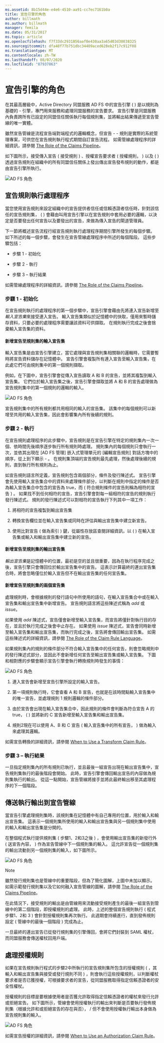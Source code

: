 ```yaml
---
ms.assetid: 8b15d44e-e4e6-4510-aa91-cc7ec7161b0a
title: 宣告引擎的角色
author: billmath
ms.author: billmath
manager: femila
ms.date: 05/31/2017
ms.topic: article
ms.openlocfilehash: f7f33dc2931856aaf0e430aa3a65d03d30038325
ms.sourcegitcommit: dfa48f77b751dbc34409aced628eb2f17c912f08
ms.translationtype: MT
ms.contentlocale: zh-TW
ms.lasthandoff: 08/07/2020
ms.locfileid: "87937863"
---
```

# <a name="the-role-of-the-claims-engine"></a>宣告引擎的角色
在其最高層級中，Active Directory 同盟服務 AD FS 中的宣告引擎 \( \) 是以規則為基礎的 \- 引擎，專門用來服務和處理同盟服務的宣告要求。 宣告引擎是同盟服務內負責跨所有已設定的同盟信任關係執行每個規則集，並將輸出結果傳遞至宣告管線的唯一實體。

雖然宣告管線是流程宣告端對端程式的邏輯概念，但宣告 \- \- 規則是實際的系統管理專案，可供您在宣告規則執行程式期間自訂宣告流程。 如需管線處理程序的詳細資訊，請參閱 [The Role of the Claims Pipeline](The-Role-of-the-Claims-Pipeline.md)。

如下圖所示，接受傳入宣告 \( 接受規則 \) 、授權宣告要求者 \( 授權規則， \) 以及 \( \) 透過宣告規則在組織中的所有同盟信任關係上發出傳出宣告發布規則的動作，都是由宣告引擎所執行。

![AD FS 角色](media/adfs2_enginepipeline.gif)

## <a name="claim-rules-execution-process"></a>宣告規則執行處理程序
當您使用宣告規則來設定組織中的宣告提供者信任或信賴憑證者信任時，針對該信任的宣告規則集， \( \) 會藉由叫用宣告引擎以在宣告規則中套用必要的邏輯，以決定是否要發出任何宣告以及要發出的宣告，來做為傳入宣告的閘道管理員。

下一節將概述宣告流程行經宣告規則執行處理程序期間引擎所發生的每個步驟。 如下所述的每一個步驟，會發生在宣告管線處理程序中所述的每個階段。 這些步驟包括：

-   步驟 1 - 初始化

-   步驟 2 - 執行

-   步驟 3 – 執行結果

如需管線處理程序的詳細資訊，請參閱 [The Role of the Claims Pipeline](The-Role-of-the-Claims-Pipeline.md)。

### <a name="step-1--initialization"></a>步驟 1 - 初始化
在宣告規則執行的處理程序的第一個步驟中，宣告引擎會藉由先將連入宣告新增至*輸入宣告集*來接受連入宣告。 輸入宣告集類似於記憶體中的快取，僅用來暫時儲存資料，只要必要的處理程序需要讓該資料可供擷取。 在規則執行完成之後會捨棄輸入宣告集的資料。

#### <a name="adding-a-claim-to-the-input-claim-set-for-a-rule-set"></a>新增宣告至規則集的輸入宣告集
輸入宣告集是由宣告引擎建立，當它處理與宣告規則集相關聯的邏輯時，它需要暫時將宣告資料儲存在記憶體中。 宣告引擎會複製所有連入宣告至輸入宣告集，在此處它們可由規則集中的第一個規則擷取。

例如，在下圖中，宣告引擎會從傳入宣告讀取 A 和 B 的宣告，並將其複製到輸入宣告集。 它們位於輸入宣告集之後，宣告引擎會擷取並將 A 和 B 的宣告處理做為宣告規則集中的第一個規則的邏輯的輸入。

![AD FS 角色](media/adfs2_context1.gif)

宣告規則集中的所有規則都共用相同的輸入的宣告集。 該集中的每個規則可以新增至共用的輸入宣告集，因此會影響集內所有後續的規則。

### <a name="step-2--execution"></a>步驟 2 - 執行
在宣告規則處理程序的此步驟中，宣告規則是在宣告引擎在特定的規則集內一次一個、依時間先後順序逐步執行所有規則時處理。 規則集內的每個規則只會執行一次，並依其出現在 [AD FS 管理] 嵌入式管理單元的 [編輯宣告規則] 對話方塊中的順序，從上到下顯示 \- 。 在規則集頂端的宣告規則最先處理，然後處理後續的規則，直到執行所有規則為止。

如宣告規則語言所定義，宣告規則包含兩個部分，條件及發行陳述式。 宣告引擎會先使用輸入宣告集合中的資料來處理條件部分，以判斷在規則中指定的條件是否為輸入宣告集合中包含的宣告為 true，而 \( 符合規則條件的宣告則稱為相符的宣告 \) 。 如果找不到任何相符的宣告，宣告引擎會對每一組相符的宣告的規則執行發行陳述式。 規則的發行陳述式可以對相符的宣告執行下列其中一項工作：

1.  將相符的宣告複製到輸出宣告集

2.  轉換宣告欄位並在輸入宣告集或同時在評估與輸出宣告集中建立新宣告。

3.  使用比對宣告 \( 做為索引 \) 鍵，從屬性存放區查閱詳細資訊，以 \( \) 在輸入宣告集或輸入和輸出宣告集中建立新的宣告。

#### <a name="adding-a-claim-to-the-output-claim-set-for-a-rule-set"></a>新增宣告至規則集的輸出宣告集
*輸出宣告集*是記憶體中的位置，最初是空的並且很重要，因為在執行程序完成之後，宣告引擎只會傳回位於輸出宣告集中的宣告。 這表示計算最終的連出宣告集合時，將會忽略僅位於輸入宣告但不在輸出宣告集的任何宣告集。

#### <a name="adding-a-claim-to-both-claim-sets-for-a-rule-set"></a>新增宣告至規則集的兩個宣告集
處理規則時，會根據規則的發行語句中所使用的語句，在輸入宣告集合中或在輸入宣告集和輸出宣告集中新增宣告。 宣告規則語言將這些陳述式稱為 *add* 或 *issue*。

如果使用 *add* 陳述式，宣告僅會新增至輸入宣告集，而宣告將僅針對執行目的存在，並且於執行完成之後會中止存在。 如果使用 *issue* 陳述式，宣告會同時新增至輸入宣告集和輸出宣告集，而執行完成之後，宣告將會傳回輸出宣告集。 如需這些陳述式的詳細資訊，請參閱 [The Role of the Claim Rule Language](The-Role-of-the-Claim-Rule-Language.md)。

如果規則集內的規則的條件部分不符合輸入宣告集中的任何宣告，則會忽略規則中的發行陳述式部分，並因此不會新增任何宣告至輸出宣告集或輸入宣告集。 下圖和相對應的步驟會顯示宣告引擎會執行轉換規則時發生的事情：

![AD FS 角色](media/adfs2_context2.gif)

1.  連入宣告會新增至宣告引擎所設定的輸入宣告。

2.  第一項規則執行時，它會查看 A 和 B 宣告，也就是在該時間點輸入宣告集中的唯一宣告，並處理規則 1 規則邏輯的條件部分。

3.  由於宣告會出現在輸入宣告集合中，因此規則的條件會判斷為符合宣告 A 的 true， \( \) 並將新的 C 宣告新增至輸入宣告集和輸出宣告集。

4.  規則2現在可以使用 A、B 和 C 宣告 \( 輸入宣告集中的所有宣告， \) 做為輸入來處理其邏輯。

如需宣告轉換的詳細資訊，請參閱 [When to Use a Transform Claim Rule](When-to-Use-a-Transform-Claim-Rule.md)。

### <a name="step-3--execution-result"></a>步驟 3 – 執行結果
一旦指定規則集內的所有規則已執行，並且最後一組宣告出現在輸出宣告集中，宣告規則集執行的最後階段會開始。 此時，宣告引擎會傳回輸出宣告的內容做為規則集執行的輸出。 從這一點開始，宣告管線將接手並將此最終輸出移至其處理程序的下一個階段。

## <a name="sending-the-execution-output-to-the-claims-pipeline"></a>傳送執行輸出到宣告管線
當宣告引擎處理規則集時，該規則集在記憶體中有自己專用的位置，用於輸入和輸出宣告集。 這表示一個規則集所使用的輸入和輸出宣告集與另一個規則集中使用的輸入和輸出宣告集是分開的。

在整個程式執行提供規則集 \( 步驟1、2和3之後 \) ，會使用輸出宣告集的新發行外 \( 送宣告內容， \) 作為宣告管線中下一個規則集的輸入。 這允許宣告從一個規則集的輸出流動到另一個規則集的輸入，如下圖所示。

![AD FS 角色](media/adfs2_enginecontexts.gif)

> [!NOTE]
> 雖然發行規則集也是管線中的重要階段，但為了簡化圖解，上圖中未加以顯示。 如需示範發行規則集以及它如何融入宣告管線的圖解，請參閱 [The Role of the Claims Pipeline](The-Role-of-the-Claims-Pipeline.md)。

在此情況下，接受規則的輸出是由管線用來流動接受規則產生的最後一組宣告到管線中的第二個階段，即授權規則的處理。 此時，上述的整個宣告規則執行 \( 程式步驟1、2和 3 \) 會針對授權規則集再次執行。 此週期會持續進行，直到發佈規則設定 \( 管線中的最後一個階段 \) 完成為止。

一旦最終的連出宣告已從發行規則集的引擎傳回，會將它們封裝到 SAML 權杖，而同盟服務會傳送權杖回用戶端。

## <a name="processing-authorization-rules"></a>處理授權規則
如果在宣告規則執行程式的步驟2中所執行的宣告規則集所包含的授權規則 \( ，其輸入和輸出宣告集與接受或發行規則不同 \) ，則會執行這些授權規則，以判斷權杖要求者是否已獲授權，可根據要求者的宣告，從同盟服務取得指定信賴憑證者的安全性權杖。

授權規則的目標是要根據使用者是否獲允許取得指定信賴憑證者的權杖來發行允許或拒絕宣告。 如下圖所示，管線會使用授權執行的輸出來判斷是否要執行發佈規則集（根據允許和或拒絕宣告的存在與否）， \/ 但不會使用授權執行輸出本身做為宣告規則集的輸入。

![AD FS 角色](media/adfs2_authorization.gif)

如需宣告授權的詳細資訊，請參閱 [When to Use an Authorization Claim Rule](When-to-Use-an-Authorization-Claim-Rule.md)。


